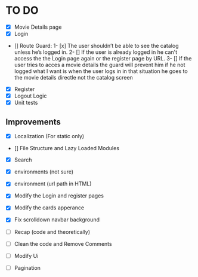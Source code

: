 # TO DO

- [x] Movie Details page
- [x] Login
- [] Route Guard: 
    1- [x] The user shouldn’t be able to see the catalog unless he’s logged in.
    2- [] If the user is already logged in he can't access the the Login page again or the register page
          by URL.
    3- [] If the user tries to acces a movie details the guard will prevent him if he not logged 
         what I want is when the user logs in in that situation he goes to the movie details directle not the catalog screen 
    
- [x] Register
- [x] Logout Logic
- [x] Unit tests

## Improvements

- [x] Localization (For static only)
- [] File Structure and Lazy Loaded Modules
- [x] Search
- [x] environments (not sure)
- [x] environment (url path in HTML)
- [x] Modify the Login and register pages
- [x] Modify the cards apperance
- [x] Fix scrolldown navbar background
- [ ] Recap (code and theoretically)
- [ ] Clean the code and Remove Comments
- [ ] Modify Ui
- [ ] Pagination




